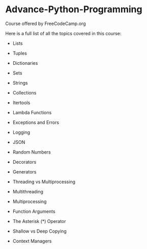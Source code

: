 # Advance-Python-Programming

Course offered by FreeCodeCamp.org

Here is a full list of all the topics covered in this course:

- Lists

- Tuples

- Dictionaries

- Sets

- Strings

- Collections

- Itertools

- Lambda Functions

- Exceptions and Errors

- Logging

- JSON

- Random Numbers

- Decorators

- Generators

- Threading vs Multiprocessing

- Multithreading

- Multiprocessing

- Function Arguments

- The Asterisk (*) Operator

- Shallow vs Deep Copying

- Context Managers
